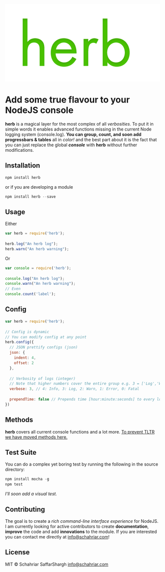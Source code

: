 ![Herbal Logo](logo.png)

Add some true flavour to your **NodeJS** console
======

**herb** is a magical layer for the most complex of all *verbosities*. To put it in simple words it enables advanced functions missing in the current Node logging system (console.log). **You can group, count, and soon add progressbars & tables** all in *color!* and the best part about it is the fact that you can just replace the global ***console*** with **herb** without further modifications.

## Installation
```javascript
npm install herb
```
or if you are developing a module
```javascript
npm install herb --save
```

## Usage
Either
```javascript
var herb = require('herb');

herb.log("An herb log");
herb.warn("An herb warning");
```
Or
```javascript
var console = require('herb');

console.log("An herb log");
console.warn("An herb warning");
// Even
console.count('label');
```

## Config
```javascript
var herb = require('herb');

// Config is dynamic
// You can modify config at any point
herb.config({
  // JSON prettify configs (json)
  json: {
    indent: 4,
    offset: 2 
  },

  // Verbosity of logs (integer)
  // Note that higher numbers cover the entire group e.g. 3 = ['Log','Warn','Error']
  verbose: 3, // 4: Info, 3: Log, 2: Warn, 1: Error, 0: Fatal

  prependTime: false // Prepends time [hour:minute:seconds] to every log if enabled
})
```

## Methods
**herb** covers all current console functions and a lot more.
[To prevent TLTR we have moved methods here.](./tutorials/methods.md)

## Test Suite
You can do a complex yet boring test by running the following in the source directory:
```javascript
npm install mocha -g
npm test
```
*I'll soon add a visual test.*

## Contributing
The goal is to create a *rich command-line interface experience* for NodeJS.
I am currently looking for active contributors to create **documentation**, **improve** the code and add **innovations** to the module. If you are interested you can contact me directly at <info@schahriar.com>!

## License
MIT © Schahriar SaffarShargh <info@schahriar.com>
